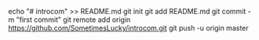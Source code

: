 echo "# introcom" >> README.md
git init
git add README.md
git commit -m "first commit"
git remote add origin https://github.com/SometimesLucky/introcom.git
git push -u origin master
